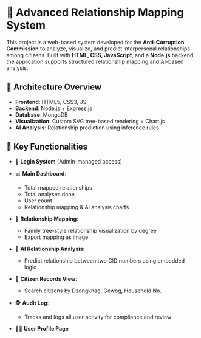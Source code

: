 # 🧬 Advanced Relationship Mapping System

This project is a web-based system developed for the **Anti-Corruption Commission** to analyze, visualize, and predict interpersonal relationships among citizens. Built with **HTML, CSS, JavaScript**, and a **Node.js** backend, the application supports structured relationship mapping and AI-based analysis.

## 🔧 Architecture Overview

- **Frontend**: HTML5, CSS3, JS
- **Backend**: Node.js + Express.js
- **Database**: MongoDB 
- **Visualization**: Custom SVG tree-based rendering + Chart.js
- **AI Analysis**: Relationship prediction using inference rules

## 🚀 Key Functionalities

- 🔐 **Login System** (Admin-managed access)
- 📊 **Main Dashboard**: 
  - Total mapped relationships
  - Total analyses done
  - User count
  - Relationship mapping & AI analysis charts

- 🌳 **Relationship Mapping**:
  - Family tree-style relationship visualization by degree
  - Export mapping as image

- 🧠 **AI Relationship Analysis**:
  - Predict relationship between two CID numbers using embedded logic

- 🧾 **Citizen Records View**:
  - Search citizens by Dzongkhag, Gewog, Household No.

- 🕵️ **Audit Log**:
  - Tracks and logs all user activity for compliance and review

- 🙍‍♂️ **User Profile Page**


